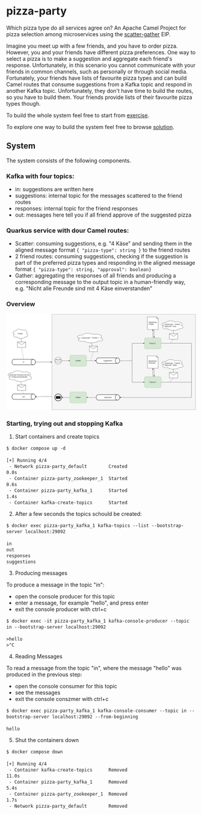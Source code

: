 # pizza-party
Which pizza type do all services agree on? An Apache Camel Project for pizza selection among microservices using the [scatter-gather](https://www.enterpriseintegrationpatterns.com/patterns/messaging/BroadcastAggregate.html) EIP.

Imagine you meet up with a few friends, and you have to order pizza.
However, you and your friends have different pizza preferences. 
One way to select a pizza is to make a suggestion and aggregate each friend's response.
Unfortunately, in this scenario you cannot communicate with your friends in common channels, such as personally or through social media.
Fortunately, your friends have lists of favourite pizza types and can build Camel routes that consume suggestions from a Kafka topic and respond in another Kafka topic.
Unfortunately, they don't have time to build the routes, so you have to build them. 
Your friends provide lists of their favourite pizza types though.

To build the whole system feel free to start from [exercise](exercise).

To explore one way to build the system feel free to browse [solution](solution).

## System

The system consists of the following components.

### Kafka with four topics:
- in: suggestions are written here
- suggestions: internal topic for the messages scattered to the friend routes
- responses: internal topic for the friend responses
- out: messages here tell you if all friend approve of the suggested pizza

### Quarkus service with dour Camel routes:
- Scatter: consuming suggestions, e.g. "4 Käse" and sending them in the aligned message format `{ "pizza-type": string }` to the friend routes
- 2 friend routes: consuming suggestions, checking if the suggestion is part of the preferred pizza types and responding in the aligned message format `{ "pizza-type": string, "approval": boolean}` 
- Gather: aggregating the responses of all friends and producing a corresponding message to the output topic in a human-friendly way, e.g. "Nicht alle Freunde sind mit 4 Käse einverstanden"

### Overview
![scenario](camel-overview.png)

### Starting, trying out and stopping Kafka

1. Start containers and create topics
```
$ docker compose up -d

[+] Running 4/4
 - Network pizza-party_default        Created                                                                                                                                                                                      0.0s
 - Container pizza-party_zookeeper_1  Started                                                                                                                                                                                      0.6s
 - Container pizza-party_kafka_1      Started                                                                                                                                                                                      1.4s
 - Container kafka-create-topics      Started  
```

2. After a few seconds the topics schould be created:
```
$ docker exec pizza-party_kafka_1 kafka-topics --list --bootstrap-server localhost:29092

in
out
responses
suggestions
```

3. Producing messages

To produce a message in the topic "in":
- open the console producer for this topic
- enter a message, for example "hello", and press enter
- exit the console producer with ctrl+c
```
$ docker exec -it pizza-party_kafka_1 kafka-console-producer --topic in --bootstrap-server localhost:29092

>hello
>^C
```

4. Reading Messages

To read a message from the topic "in", where the message "hello" was produced in the previous step:
- open the console consumer for this topic
- see the messages
- exit the console conszmer with ctrl+c
```
$ docker exec pizza-party_kafka_1 kafka-console-consumer --topic in --bootstrap-server localhost:29092 --from-beginning

hello

```

5. Shut the containers down
```
$ docker compose down

[+] Running 4/4
 - Container kafka-create-topics      Removed                                                                                                                                                                                     11.0s
 - Container pizza-party_kafka_1      Removed                                                                                                                                                                                      5.4s
 - Container pizza-party_zookeeper_1  Removed                                                                                                                                                                                      1.7s
 - Network pizza-party_default        Removed
```